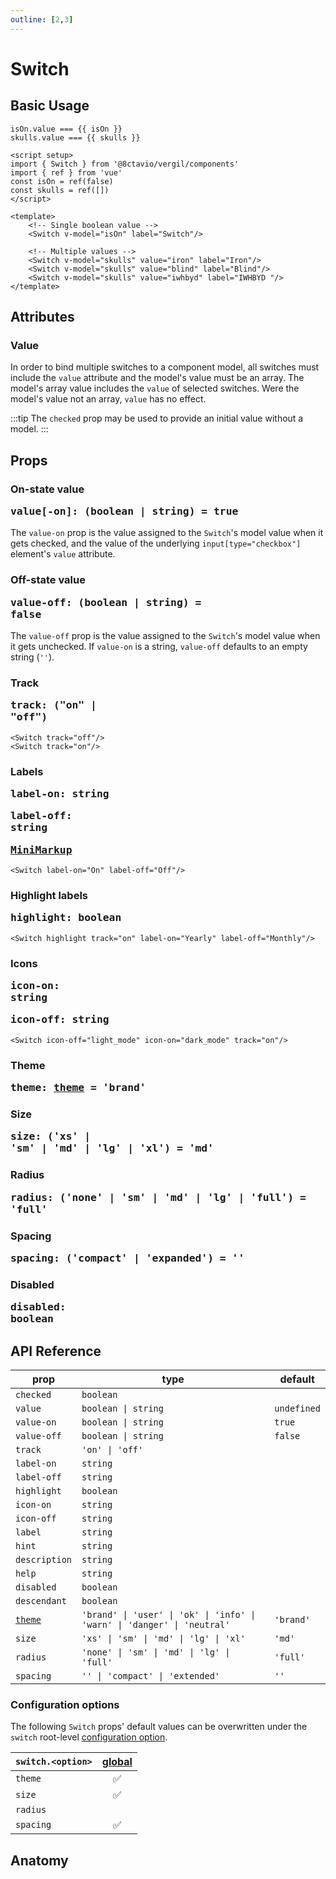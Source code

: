 ```yaml
---
outline: [2,3]
---
```


# Switch

<script setup>
import { Switch } from '@8ctavio/vergil/components'
import { ref } from 'vue'
const isOn = ref(false)
const skulls = ref([])
</script>

## Basic Usage

<Demo>
    <div class="col">
        <div class="row center">
            <Switch v-model="isOn" label="Switch"/>
        </div>
        <div class="row center">
            <code>isOn.value === {{ isOn }}</code>
        </div>
        <div class="row center">
            <Switch v-model="skulls" value="iron" label="Iron"/>
            <Switch v-model="skulls" value="blind" label="Blind"/>
            <Switch v-model="skulls" value="iwhbyd" label="IWHBYD "/>
        </div>
        <div class="row center">
            <code>skulls.value === {{ skulls }}</code>
        </div>
    </div>
</Demo>

```vue
<script setup>
import { Switch } from '@8ctavio/vergil/components'
import { ref } from 'vue'
const isOn = ref(false)
const skulls = ref([])
</script>

<template>
    <!-- Single boolean value -->
    <Switch v-model="isOn" label="Switch"/>

    <!-- Multiple values -->
    <Switch v-model="skulls" value="iron" label="Iron"/>
    <Switch v-model="skulls" value="blind" label="Blind"/>
    <Switch v-model="skulls" value="iwhbyd" label="IWHBYD "/>
</template>
```

## Attributes

### Value

In order to bind multiple switches to a component model, all switches must include the `value` attribute and the model's value must be an array. The model's array value includes the `value` of selected switches. Were the model's value not an array, `value` has no effect.

:::tip
The `checked` prop may be used to provide an initial value without a model.
:::

## Props

### On-state value <Badge><pre>value[-on]: (boolean | string) = true</pre></Badge>

The `value-on` prop is the value assigned to the `Switch`'s model value when it gets checked, and the value of the underlying `input[type="checkbox"]` element's `value` attribute.

### Off-state value <Badge><pre>value-off: (boolean | string) = false</pre></Badge>

The `value-off` prop is the value assigned to the `Switch`'s model value when it gets unchecked. If `value-on` is a string, `value-off` defaults to an empty string (`''`).

### Track <Badge><pre>track: ("on" | "off")</pre></Badge>

```vue
<Switch track="off"/>
<Switch track="on"/>
```

<Demo>
    <Switch track="off"/>
    <Switch track="on"/>
</Demo>

### Labels <Badge><pre>label-on: string</pre></Badge> <Badge><pre>label-off: string</pre></Badge> <Badge><pre>[MiniMarkup](/mini-markup)</pre></Badge>

```vue
<Switch label-on="On" label-off="Off"/>
```

<Demo>
    <Switch label-on="On" label-off="Off"/>
</Demo>

### Highlight labels <Badge><pre>highlight: boolean</pre></Badge>

```vue
<Switch highlight track="on" label-on="Yearly" label-off="Monthly"/>
```

<Demo>
    <Switch highlight track="on" label-on="Yearly" label-off="Monthly"/>
</Demo>

### Icons <Badge><pre>icon-on: string</pre></Badge> <Badge><pre>icon-off: string</pre></Badge>

```vue
<Switch icon-off="light_mode" icon-on="dark_mode" track="on"/>
```

<Demo>
    <Switch icon-off="light_mode" icon-on="dark_mode" track="on"/>
</Demo>

### Theme <Badge><pre>theme: [theme](/theme#the-theme-prop) = 'brand'</pre></Badge>

<Demo>
    <Switch theme="brand" checked/>
    <Switch theme="user" checked/>
    <Switch theme="ok" checked/>
    <Switch theme="info" checked/>
    <Switch theme="warn" checked/>
    <Switch theme="danger" checked/>
    <Switch theme="neutral" checked/>
</Demo>

### Size <Badge><pre>size: ('xs' | 'sm' | 'md' | 'lg' | 'xl') = 'md'</pre></Badge>

<Demo>
    <Switch size="xs" label-on="On" label-off="Off"/>
    <Switch size="sm" label-on="On" label-off="Off"/>
    <Switch size="md" label-on="On" label-off="Off"/>
    <Switch size="lg" label-on="On" label-off="Off"/>
    <Switch size="xl" label-on="On" label-off="Off"/>
</Demo>

### Radius <Badge><pre>radius: ('none' | 'sm' | 'md' | 'lg' | 'full') = 'full'</pre></Badge>

<Demo>
    <Switch label-on="On" label-off="Off" radius="none"/>
    <Switch label-on="On" label-off="Off" radius="sm"/>
    <Switch label-on="On" label-off="Off" radius="md"/>
    <Switch label-on="On" label-off="Off" radius="lg"/>
    <Switch label-on="On" label-off="Off" radius="full"/>
</Demo>

### Spacing <Badge><pre>spacing: ('compact' | 'expanded') = ''</pre></Badge>

<Demo>
    <div class="col">
        <div class="row center">
            <Switch label-on="On" label-off="Off" size="xs" spacing="compact"/>
            <Switch label-on="On" label-off="Off" size="xs"/>
            <Switch label-on="On" label-off="Off" size="xs" spacing="expanded"/>
        </div>
        <div class="row center">
            <Switch label-on="On" label-off="Off" size="sm" spacing="compact"/>
            <Switch label-on="On" label-off="Off" size="sm"/>
            <Switch label-on="On" label-off="Off" size="sm" spacing="expanded"/>
        </div>
        <div class="row center">
            <Switch label-on="On" label-off="Off" size="md" spacing="compact"/>
            <Switch label-on="On" label-off="Off" size="md"/>
            <Switch label-on="On" label-off="Off" size="md" spacing="expanded"/>
        </div>
        <div class="row center">
            <Switch label-on="On" label-off="Off" size="lg" spacing="compact"/>
            <Switch label-on="On" label-off="Off" size="lg"/>
            <Switch label-on="On" label-off="Off" size="lg" spacing="expanded"/>
        </div>
        <div class="row center">
            <Switch label-on="On" label-off="Off" size="xl" spacing="compact"/>
            <Switch label-on="On" label-off="Off" size="xl"/>
            <Switch label-on="On" label-off="Off" size="xl" spacing="expanded"/>
        </div>
    </div>
</Demo>

### Disabled <Badge><pre>disabled: boolean</pre></Badge>

<Demo>
    <Switch disabled checked/>
    <Switch disabled label-on="On" label-off="Off"/>
</Demo>

## API Reference

| prop | type | default |
| ---- | ---- | ------- |
| `checked` | `boolean` | |
| `value` | `boolean \| string` | `undefined` |
| `value-on` | `boolean \| string` | `true` |
| `value-off` | `boolean \| string` | `false` |
| `track` | `'on' \| 'off'` | |
| `label-on` | `string` | |
| `label-off` | `string` | |
| `highlight` | `boolean` | |
| `icon-on` | `string` | |
| `icon-off` | `string` | |
| `label` | `string` | |
| `hint` | `string` | |
| `description` | `string` | |
| `help` | `string` | |
| `disabled` | `boolean` | |
| `descendant` | `boolean` | |
| [`theme`](/theme#the-theme-prop) | `'brand' \| 'user' \| 'ok' \| 'info' \| 'warn' \| 'danger' \| 'neutral'` | `'brand'` |
| `size` | `'xs' \| 'sm' \| 'md' \| 'lg' \| 'xl'` | `'md'` |
| `radius` | `'none' \| 'sm' \| 'md' \| 'lg' \| 'full'` | `'full'` |
| `spacing` | `'' \| 'compact' \| 'extended'` | `''` |

### Configuration options

The following `Switch` props' default values can be overwritten under the `switch` root-level [configuration option](/configuration).

| `switch.<option>` | [global](/configuration#global-configuration) |
| -------------- | :---: |
| `theme` | ✅ |
| `size` | ✅ |
| `radius` | |
| `spacing` | ✅ |

## Anatomy

<Demo>
    <Anatomy tag="div" classes="form-field switch">
        <Anatomy tag="div" classes="form-field-label-wrapper">
            <Anatomy tag="label" classes="form-field-label"/>
            <Anatomy tag="span" classes="form-field-hint"/>
        </Anatomy>
        <Anatomy tag="p" classes="form-field-details form-field-description"/>
        <Anatomy tag="div" classes="switch-button">
            <Anatomy tag='input[type="checkbox"]'/>
            <Anatomy tag='label' classes="switch-label-off"/>
            <Anatomy tag="span" classes="switch-track">
                <Anatomy tag="span" classes="switch-knob">
                    <Anatomy tag='Icon' classes="icon switch-icon-off"/>
                    <Anatomy tag='Icon' classes="icon switch-icon-on"/>
                </Anatomy>
            </Anatomy>
            <Anatomy tag='label' classes="switch-label-on"/>
        </Anatomy>
        <Anatomy tag="p" classes="form-field-details form-field-help"/>
    </Anatomy>
</Demo>